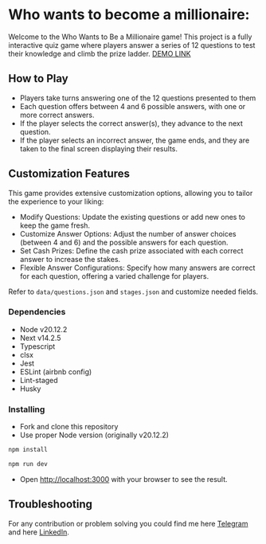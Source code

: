 # Who wants to become a millionaire:

Welcome to the Who Wants to Be a Millionaire game! This project is a fully interactive quiz game where players answer a
series of 12 questions to test their knowledge and climb the prize ladder.
[DEMO LINK](https://who-wants-to-be-a-millionaire-kappa.vercel.app/)

## How to Play

* Players take turns answering one of the 12 questions presented to them
* Each question offers between 4 and 6 possible answers, with one or more correct answers.
* If the player selects the correct answer(s), they advance to the next question.
* If the player selects an incorrect answer, the game ends, and they are taken to the final screen displaying their
  results.

## Customization Features

This game provides extensive customization options, allowing you to tailor the experience to your liking:
* Modify Questions: Update the existing questions or add new ones to keep the game fresh.
* Customize Answer Options: Adjust the number of answer choices (between 4 and 6) and the possible answers for each
  question.
* Set Cash Prizes: Define the cash prize associated with each correct answer to increase the stakes.
* Flexible Answer Configurations: Specify how many answers are correct for each question, offering a varied challenge
  for players.

Refer to `data/questions.json` and `stages.json` and customize needed fields.

### Dependencies
* Node v20.12.2
* Next v14.2.5
* Typescript
* clsx
* Jest
* ESLint (airbnb config)
* Lint-staged
* Husky

### Installing

* Fork and clone this repository
* Use proper Node version (originally v20.12.2)

```bash
npm install
```
```bash
npm run dev
```

* Open [http://localhost:3000](http://localhost:3000) with your browser to see the result.

## Troubleshooting

For any contribution or problem solving you could find me here [Telegram](https://t.me/Vlad_Demchuk) and
here [LinkedIn](https://www.linkedin.com/in/vlad-demchuk-b3071523b/).

